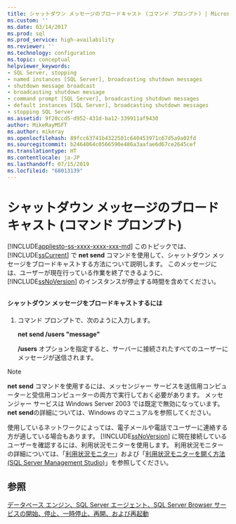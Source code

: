```yaml
---
title: シャットダウン メッセージのブロードキャスト (コマンド プロンプト) | Microsoft Docs
ms.custom: ''
ms.date: 03/14/2017
ms.prod: sql
ms.prod_service: high-availability
ms.reviewer: ''
ms.technology: configuration
ms.topic: conceptual
helpviewer_keywords:
- SQL Server, stopping
- named instances [SQL Server], broadcasting shutdown messages
- shutdown message broadcast
- broadcasting shutdown message
- command prompt [SQL Server], broadcasting shutdown messages
- default instances [SQL Server], broadcasting shutdown messages
- stopping SQL Server
ms.assetid: 9f20ccd5-d952-431d-ba12-339911af9430
author: MikeRayMSFT
ms.author: mikeray
ms.openlocfilehash: 89fcc63741b4322501c640453971c67d5a9a02fd
ms.sourcegitcommit: b2464064c0566590e486a3aafae6d67ce2645cef
ms.translationtype: HT
ms.contentlocale: ja-JP
ms.lasthandoff: 07/15/2019
ms.locfileid: "68013139"
---
```

# <a name="broadcast-a-shutdown-message-command-prompt"></a>シャットダウン メッセージのブロードキャスト (コマンド プロンプト)
[!INCLUDE[appliesto-ss-xxxx-xxxx-xxx-md](../../includes/appliesto-ss-xxxx-xxxx-xxx-md.md)]
  このトピックでは、 [!INCLUDE[ssCurrent](../../includes/sscurrent-md.md)] で **net send** コマンドを使用して、シャットダウン メッセージをブロードキャストする方法について説明します。 このメッセージには、ユーザーが現在行っている作業を終了できるように、 [!INCLUDE[ssNoVersion](../../includes/ssnoversion-md.md)] のインスタンスが停止する時間を含めてください。  
  
##  <a name="SSMSProcedure"></a>  
  
#### <a name="to-broadcast-a-shutdown-message"></a>シャットダウン メッセージをブロードキャストするには  
  
1.  コマンド プロンプトで、次のように入力します。  
  
     **net send /users "message"**  
  
     **/users** オプションを指定すると、サーバーに接続されたすべてのユーザーにメッセージが送信されます。  
  
> [!NOTE]  
>  **net send** コマンドを使用するには、メッセンジャー サービスを送信用コンピューターと受信用コンピューターの両方で実行しておく必要があります。 メッセンジャー サービスは Windows Server 2003 では既定で無効になっています。 **net send**の詳細については、Windows のマニュアルを参照してください。  
  
 使用しているネットワークによっては、電子メールや電話でユーザーに連絡する方が適している場合もあります。 [!INCLUDE[ssNoVersion](../../includes/ssnoversion-md.md)] に現在接続しているユーザーを確認するには、利用状況モニターを使用します。 利用状況モニターの詳細については、「[利用状況モニター](../../relational-databases/performance-monitor/activity-monitor.md)」および「[利用状況モニターを開く方法 &#40;SQL Server Management Studio&#41;](../../relational-databases/performance-monitor/open-activity-monitor-sql-server-management-studio.md)」を参照してください。  
  
## <a name="see-also"></a>参照  
 [データベース エンジン、SQL Server エージェント、SQL Server Browser サービスの開始、停止、一時停止、再開、および再起動](../../database-engine/configure-windows/start-stop-pause-resume-restart-sql-server-services.md)  
  
  

